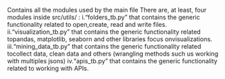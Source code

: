 Contains all the modules used by the ​main ​file
There are, at least, four modules inside ​src/utils/​ :
i.“folders_tb.py” that contains the generic functionality related to open,create, read and write files.
ii.“visualization_tb.py” that contains the generic functionality related topandas, matplotlib, seaborn and other libraries focus onvisualizations.
iii.“mining_data_tb.py” that contains the generic functionality related tocollect data, clean data and others (wrangling methods such us working with multiples jsons)
iv.“apis_tb.py” that contains the generic functionality related to working with APIs.
